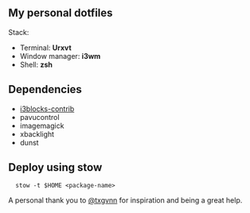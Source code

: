 ## My personal dotfiles

Stack:
 - Terminal: **Urxvt**
 - Window manager: **i3wm**
 - Shell: **zsh**

## Dependencies
- [i3blocks-contrib](https://github.com/vivien/i3blocks-contrib)
- pavucontrol
- imagemagick
- xbacklight
- dunst

## Deploy using stow
``` shell
  stow -t $HOME <package-name>
```

A personal thank you to [@txgvnn](https://github.com/txgvnn) for inspiration and being a great help.
